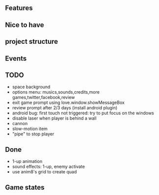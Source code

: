 ## Features

## Nice to have

## project structure

## Events

## TODO

* space background
* options menu: musics,sounds,credits,more games,twitter,facebook,review
* exit game prompt using love.window.showMessageBox
* review prompt after 2/3 days (install android plugin)
* android bug: first touch not triggered: try to put focus on the windows
* disable laser when player is behind a wall
* cannon
* slow-motion item
* "pipe" to stop player

## Done
* 1-up animation
* sound effects: 1-up, enemy activate
* use anim8's grid to create quad

## Game states
